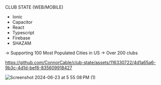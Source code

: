 CLUB STATE (WEB/MOBILE) 

* Ionic
* Capacitor
* React
* Typescript
* Firebase
* SHAZAM

-> Supporting 100 Most Populated Cities in US
-> Over 200 clubs




https://github.com/ConnorCable/club-state/assets/116330722/4d1a65a6-9b3c-4d1d-bef8-835609918427

![Screenshot 2024-06-23 at 5 55 08 PM (1)](https://github.com/ConnorCable/club-state/assets/116330722/0e37db18-6ead-4ff5-8d05-cf167d2057b4)












